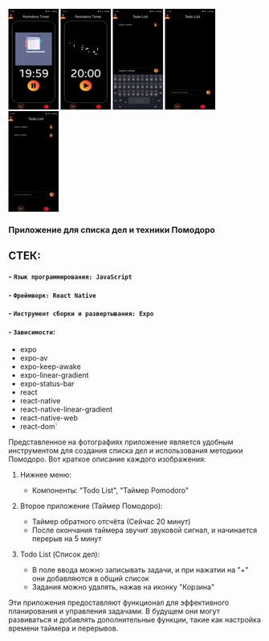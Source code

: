 <style>
img {
    width: 100px;
    height: 200px;
}
</style>
![Скриншоты](assets/5424785093941123953.jpg)
![Скриншоты](assets/5424785093941123954.jpg)
![Скриншоты](assets/5424785093941123955.jpg)
![Скриншоты](assets/5424785093941123956.jpg)
![Скриншоты](assets/5424785093941123957.jpg)



### Приложение для списка дел и техники Помодоро
## СТЕК:
#### - `Язык программирования: JavaScript`
#### - `Фреймворк: React Native`
#### - `Инструмент сборки и развертывания: Expo`
#### - `Зависимости`:
  - expo
  - expo-av
  - expo-keep-awake
  - expo-linear-gradient
  - expo-status-bar
  - react
  - react-native
  - react-native-linear-gradient
  - react-native-web
  - react-dom`

Представленное на фотографиях приложение является удобным инструментом для создания списка дел и использования методики Помодоро. Вот краткое описание каждого изображения:

1. Нижнее меню:  
   - Компоненты: "Todo List", "Таймер Pomodoro"

2. Второе приложение (Таймер Помодоро):  
   - Таймер обратного отсчёта (Сейчас 20 минут)  
   - После окончания таймера звучит звуковой сигнал, и начинается перерыв на 5 минут

3. Todo List (Список дел):  
   - В поле ввода можно записывать задачи, и при нажатии на "+" они добавляются в общий список  
   - Задания можно удалять, нажав на иконку "Корзина"

Эти приложения предоставляют функционал для эффективного планирования и управления задачами. В будущем они могут развиваться и добавлять дополнительные функции, такие как настройка времени таймера и перерывов.